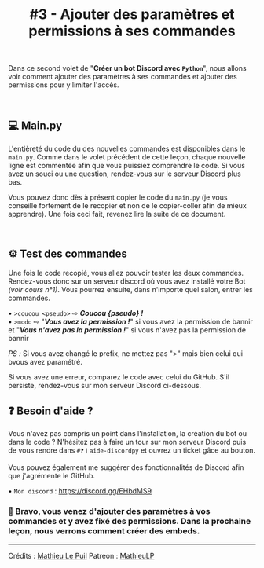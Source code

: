 <h1 align="center">#3 - Ajouter des paramètres et permissions à ses commandes</h1>

<br>

Dans ce second volet de "**Créer un bot Discord avec `Python`**", nous allons voir comment ajouter des paramètres à ses commandes et ajouter des permissions pour y limiter l'accès.

<br>

## 💻 Main.py

L'entièreté du code du des nouvelles commandes est disponibles dans le `main.py`. Comme dans le volet précédent de cette leçon, chaque nouvelle ligne est commentée afin que vous puissiez comprendre le code. Si vous avez un souci ou une question, rendez-vous sur le serveur Discord plus bas.

Vous pouvez donc dès à présent copier le code du `main.py` (je vous conseille fortement de le recopier et non de le copier-coller afin de mieux apprendre). Une fois ceci fait, revenez lire la suite de ce document.

<br>

## ⚙ Test des commandes

Une fois le code recopié, vous allez pouvoir tester les deux commandes. Rendez-vous donc sur un serveur discord où vous avez installé votre Bot *(voir cours n°1)*. Vous pourrez ensuite, dans n'importe quel salon, entrer les commandes.

• `>coucou <pseudo>` ⇨ ***Coucou {pseudo} !*** <br>
• `>modo` ⇨ "***Vous avez la permission !***" si vous avez la permission de bannir et "***Vous n'avez pas la permission !***" si vous n'avez pas la permission de bannir

*PS :* Si vous avez changé le prefix, ne mettez pas ">" mais bien celui qui bvous avez paramétré.

Si vous avez une erreur, comparez le code avec celui du GitHub. S'il persiste, rendez-vous sur mon serveur Discord ci-dessous.


## ❓ Besoin d'aide ?

Vous n'avez pas compris un point dans l'installation, la création du bot ou dans le code ? N'hésitez pas à faire un tour sur mon serveur Discord puis de vous rendre dans `#❓〡aide-discordpy` et ouvrez un ticket gâce au bouton.

Vous pouvez également me suggérer des fonctionnalités de Discord afin que j'agrémente le GitHub.

• `Mon discord` : https://discord.gg/EHbdMS9

### 👏 Bravo, vous venez d'ajouter des paramètres à vos commandes et y avez fixé des permissions. Dans la prochaine leçon, nous verrons comment créer des embeds.


---

Crédits : [Mathieu Le Puil](https://github.com/MathieuLePuil)
Patreon : [MathieuLP](https://www.patreon.com/mathieulp)
